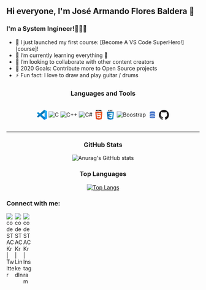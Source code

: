 ## Hi everyone, I'm José Armando Flores Baldera 👋

### I'm a System Ingineer!👨🏽‍💻

- 🔭 I just launched my first course: [Become A VS Code SuperHero!][course]!
- 🌱 I’m currently learning everything 🤣
- 👯 I’m looking to collaborate with other content creators
- 🥅 2020 Goals: Contribute more to Open Source projects
- ⚡ Fun fact: I love to draw and play guitar / drums

<h3 align="center">Languages and Tools</h3>
<div style="display: inline_block" align="center"><br>
     <img align="center" alt="Visual Studio Code" width="26px" src="https://raw.githubusercontent.com/github/explore/80688e429a7d4ef2fca1e82350fe8e3517d3494d/topics/visual-studio-code/visual-studio-code.png" />
    <img align="center" alt="C" width="26px" src="https://raw.githubusercontent.com/jmnote/z-icons/master/svg/c.svg" />
    <img align="center" alt="C++" width="26px" src="https://raw.githubusercontent.com/jmnote/z-icons/master/svg/cpp.svg" />
    <img align="center" alt="C#" width="26px" src="https://raw.githubusercontent.com/jmnote/z-icons/master/svg/csharp.svg" />
    <img align="center" alt="HTML5" width="26px" src="https://raw.githubusercontent.com/github/explore/80688e429a7d4ef2fca1e82350fe8e3517d3494d/topics/html/html.png" />
    <img align="center" alt="CSS3" width="26px" src="https://raw.githubusercontent.com/github/explore/80688e429a7d4ef2fca1e82350fe8e3517d3494d/topics/css/css.png" />
    <img align="center" alt="Boostrap" width="26px" src="https://raw.githubusercontent.com/jmnote/z-icons/master/svg/bootstrap.svg" />
    <img align="center" alt="SQL" width="26px" src="https://raw.githubusercontent.com/github/explore/80688e429a7d4ef2fca1e82350fe8e3517d3494d/topics/sql/sql.png" />
    <img align="center" alt="GitHub" width="26px" src="https://raw.githubusercontent.com/github/explore/78df643247d429f6cc873026c0622819ad797942/topics/github/github.png" />
</div>
<br />
 
 ---

<h3 align="center">GitHub Stats</h3>
<div align="center">

![Anurag's GitHub stats](https://github-readme-stats.vercel.app/api?username=JoseArmandoFlores&theme=github_dark&show_icons=true)

</div>

<h3 align="center">Top Languages</h3>
<div align="center">

[![Top Langs](https://github-readme-stats.vercel.app/api/top-langs/?username=JoseArmandoFlores&langs_count=8&theme=github_dark)](https://github.com/JoseArmandoFlores/github-readme-stats)

</div>

### Connect with me:

[<img align="left" alt="codeSTACKr | Twitter" width="22px" src="https://cdn.jsdelivr.net/npm/simple-icons@v3/icons/twitter.svg" />][twitter]
[<img align="left" alt="codeSTACKr | LinkedIn" width="22px" src="https://cdn.jsdelivr.net/npm/simple-icons@v3/icons/linkedin.svg" />][linkedin]
[<img align="left" alt="codeSTACKr | Instagram" width="22px" src="https://cdn.jsdelivr.net/npm/simple-icons@v3/icons/instagram.svg" />][instagram]

[twitter]: https://twitter.com/JAFB28
[instagram]: https://www.instagram.com/j_a.011/
[linkedin]: https://www.linkedin.com/in/jos%C3%A9-armando-flores-baldera-6533311b9/
